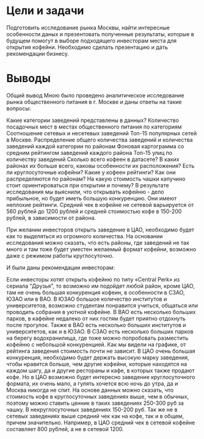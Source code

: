 # Цели и задачи

Подготовить исследование рынка Москвы, найти интересные особенности даных и презентовать полученные результаты, которые в будущем помогут в выборе подходящего инвесторам места для открытия кофейни.
Необходимо сделать презентацию и дать рекомендации бизнесу. 

# Выводы

Общий вывод
Мною было проведено аналитическое исследование рынка общественного питания в г. Москве и даны ответы на такие вопросы:

Какие категории заведений представлены в данных?
Количество посадочных мест в местах общественного питания по категориям
Соотношение сетевых и несетевых заведений
Топ-15 популярных сетей в Москве.
Распределение общего количества заведений и количества заведений каждой категории по районам
Фоновая картограмма со средним рейтингом заведений каждого района
Топ-15 улиц по количеству заведений
Сколько всего кофеен в датасете? В каких районах их больше всего, каковы особенности их расположения?
Есть ли круглосуточные кофейни?
Какие у кофеен рейтинги? Как они распределяются по районам?
На какую стоимость чашки капучино стоит ориентироваться при открытии и почему?
В результате исследования мы выяснили, что открывать кофейню - дело прибыльное, но будет иметь большую конкуренцию. Они имеют неплохие рейтинги. Средний чек в кофейне не сетевой варьируется от 560 рублей до 1200 рублей и средней стоимостью кофе в 150-200 рублей, в зависимости от района.

При желании инвесторов открыть заведение в ЦАО, необходимо будет как то выделяться из огромного количества. На основании исследования можно сказать, что есть районы, где заведений не так много и там тоже будет уместен желаемый формат кофейни, возможно даже с режимом работы круглосуточно.

И были даны рекомендации инвесторам:

Если инвесторы хотят открыть кофейню по типу «Central Perk» из сериала "Друзья", то возможно им подойдет любой район, кроме ЦАО, там не очень большая конкуренция кофеин, в особенности в СЗАО, ЮЗАО или в ВАО. В ЮЗАО большое количество институтов и университетов, возможно студентам понравится учиться, общаться или проводить собрания в уютной кофейне. В ВАО есть несколько больших парков, в кафейне недалеко от них гостям будет приятно отдохнуть после прогулок. Также в ВАО есть несколько больших институтов и университетов, как и в ЮЗАО. В СЗАО есть несколько больших парков на берегу водохранилища, где тоже можно попробовать разместить кофейню с небольшой конкуренцией. Как мы видели на графике, от рейтинга заведения стоимость почти не зависит. В ЦАО очень большая конкуренция, необходимо будет держать высокую марку заведения, чтобы нравится больше, чем другие кофейни, которые находятся на каждом шагу, да и другие рестораны и кафе, в которых также продают кофе. Но в ЦАО возможно будет интересно заведение круглосуточного формата, их очень мало, а гулять хочется всю ночь до утра, да и Москва никогда не спит. На основе данных можно сказать, что стоимость кофе в круглосуточных заведениях выше, чем в обычных, поэтому можно ставить ценник в таких заведениях 250-300 руб за чашку. В некруглосуточных заведениях 150-200 руб. Так же не в сетевых заведениях выше средний чек как на кофе, так и в общем, причем значительно. Например, в ЦАО средний чек в сетевой кофейне составляет 800 рублей, а не в сетевой 1200.
